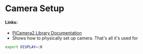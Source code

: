 # Camera Setup


#### Links:
- [PiCamera2 Library Documentation](https://datasheets.raspberrypi.com/camera/picamera2-manual.pdf)
- Shows how to physically set up camera. That's all it's used for 




```zsh
export DISPLAY=:0
```